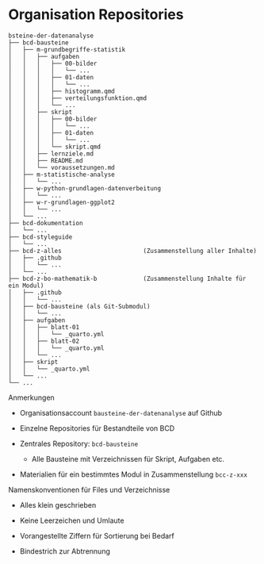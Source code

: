 # Organisation Repositories

~~~
bsteine-der-datenanalyse
├── bcd-bausteine
│   ├── m-grundbegriffe-statistik
│   │   ├── aufgaben
│   │   │   ├── 00-bilder
│   │   │   │   └── ...
│   │   │   ├── 01-daten
│   │   │   │   └── ...
│   │   │   ├── histogramm.qmd
│   │   │   ├── verteilungsfunktion.qmd
│   │   │   └── ...
│   │   ├── skript
│   │   │   ├── 00-bilder
│   │   │   │   └── ...
│   │   │   ├── 01-daten
│   │   │   │   └── ...
│   │   │   └── skript.qmd
│   │   ├── lernziele.md
│   │   ├── README.md
│   │   └── voraussetzungen.md
│   ├── m-statistische-analyse
│   │   └── ...
│   ├── w-python-grundlagen-datenverbeitung
│   │   └── ...
│   ├── w-r-grundlagen-ggplot2
│   │   └── ...
│   └── ...
├── bcd-dokumentation
│   └── ...
├── bcd-styleguide
│   └── ...
├── bcd-z-alles                       (Zusammenstellung aller Inhalte)
│   ├── .github
│   │   └── ...
│   └── ...
├── bcd-z-bo-mathematik-b             (Zusammenstellung Inhalte für ein Modul)
│   ├── .github
│   │   └── ...
│   ├── bcd-bausteine (als Git-Submodul)
│   │   └── ...
│   ├── aufgaben
│   │   ├── blatt-01
│   │   │   └── _quarto.yml
│   │   ├── blatt-02
│   │   │   └── _quarto.yml
│   │   └── ...
│   ├── skript
│   │   └── _quarto.yml
│   └── ...    
└── ...    
~~~

Anmerkungen

- Organisationsaccount `bausteine-der-datenanalyse` auf Github

- Einzelne Repositories für Bestandteile von BCD

- Zentrales Repository: `bcd-bausteine`

  - Alle Bausteine mit Verzeichnissen für Skript, Aufgaben etc.

- Materialien für ein bestimmtes Modul in Zusammenstellung `bcc-z-xxx`

Namenskonventionen für Files und Verzeichnisse

- Alles klein geschrieben

- Keine Leerzeichen und Umlaute

- Vorangestellte Ziffern für Sortierung bei Bedarf

- Bindestrich zur Abtrennung
